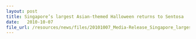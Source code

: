 ```yaml
---
layout: post
title: Singapore’s largest Asian-themed Halloween returns to Sentosa
date:   2010-10-07
file_url: /resources/news/files/20101007_Media-Release_Singapore_largest_Asian-themed_Halloween_returns_to_Sentosa.pdf
---
```

